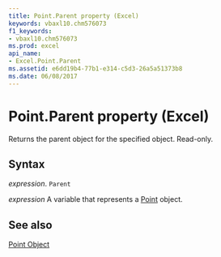 ```yaml
---
title: Point.Parent property (Excel)
keywords: vbaxl10.chm576073
f1_keywords:
- vbaxl10.chm576073
ms.prod: excel
api_name:
- Excel.Point.Parent
ms.assetid: e6dd19b4-77b1-e314-c5d3-26a5a51373b8
ms.date: 06/08/2017
---
```



# Point.Parent property (Excel)

Returns the parent object for the specified object. Read-only.


## Syntax

 _expression_. `Parent`

 _expression_ A variable that represents a [Point](Excel.Point-graph-object.md) object.


## See also


[Point Object](Excel.Point(object).md)

